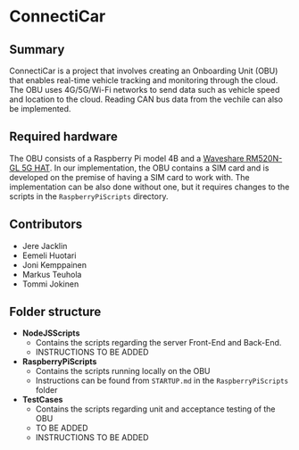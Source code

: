 # ConnectiCar

## Summary
ConnectiCar is a project that involves creating an Onboarding Unit (OBU) that enables real-time vehicle tracking and monitoring through the cloud. The OBU uses 4G/5G/Wi-Fi networks to send data such as vehicle speed and location to the cloud. Reading CAN bus data from the vechile can also be implemented.

## Required hardware
The OBU consists of a Raspberry Pi model 4B and a [Waveshare RM520N-GL 5G HAT](https://www.waveshare.com/rm520n-gl-5g-hat-with-case.htm?sku=24487). In our implementation, the OBU contains a SIM card and is developed on the premise of having a SIM card to work with. The implementation can be also done without one, but it requires changes to the scripts in the `RaspberryPiScripts` directory.

## Contributors
- Jere Jacklin
- Eemeli Huotari
- Joni Kemppainen
- Markus Teuhola
- Tommi Jokinen

## Folder structure
- **NodeJSScripts**
    - Contains the scripts regarding the server Front-End and Back-End.
    - INSTRUCTIONS TO BE ADDED
- **RaspberryPiScripts**
    - Contains the scripts running locally on the OBU
    - Instructions can be found from `STARTUP.md` in the `RaspberryPiScripts` folder
- **TestCases**
    - Contains the scripts regarding unit and acceptance testing of the OBU
    - TO BE ADDED
    - INSTRUCTIONS TO BE ADDED
